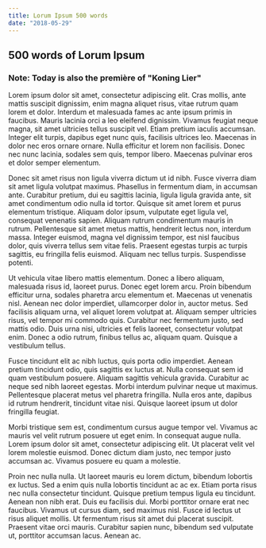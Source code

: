 ```yaml
---
title: Lorum Ipsum 500 words
date: "2018-05-29"
---
```


## 500 words of Lorum Ipsum

### Note: Today is also the première of "Koning Lier"

Lorem ipsum dolor sit amet, consectetur adipiscing elit. Cras mollis, ante mattis suscipit dignissim, enim magna aliquet risus, vitae rutrum quam lorem et dolor. Interdum et malesuada fames ac ante ipsum primis in faucibus. Mauris lacinia orci a leo eleifend dignissim. Vivamus feugiat neque magna, sit amet ultricies tellus suscipit vel. Etiam pretium iaculis accumsan. Integer elit turpis, dapibus eget nunc quis, facilisis ultrices leo. Maecenas in dolor nec eros ornare ornare. Nulla efficitur et lorem non facilisis. Donec nec nunc lacinia, sodales sem quis, tempor libero. Maecenas pulvinar eros et dolor semper elementum.

Donec sit amet risus non ligula viverra dictum ut id nibh. Fusce viverra diam sit amet ligula volutpat maximus. Phasellus in fermentum diam, in accumsan ante. Curabitur pretium, dui eu sagittis lacinia, ligula ligula gravida ante, sit amet condimentum odio nulla id tortor. Quisque sit amet lorem et purus elementum tristique. Aliquam dolor ipsum, vulputate eget ligula vel, consequat venenatis sapien. Aliquam rutrum condimentum mauris in rutrum. Pellentesque sit amet metus mattis, hendrerit lectus non, interdum massa. Integer euismod, magna vel dignissim tempor, est nisl faucibus dolor, quis viverra tellus sem vitae felis. Praesent egestas turpis ac turpis sagittis, eu fringilla felis euismod. Aliquam nec tellus turpis. Suspendisse potenti.

Ut vehicula vitae libero mattis elementum. Donec a libero aliquam, malesuada risus id, laoreet purus. Donec eget lorem arcu. Proin bibendum efficitur urna, sodales pharetra arcu elementum et. Maecenas ut venenatis nisl. Aenean nec dolor imperdiet, ullamcorper dolor in, auctor metus. Sed facilisis aliquam urna, vel aliquet lorem volutpat at. Aliquam semper ultricies risus, vel tempor mi commodo quis. Curabitur nec fermentum justo, sed mattis odio. Duis urna nisi, ultricies et felis laoreet, consectetur volutpat enim. Donec a odio rutrum, finibus tellus ac, aliquam quam. Quisque a vestibulum tellus.

Fusce tincidunt elit ac nibh luctus, quis porta odio imperdiet. Aenean pretium tincidunt odio, quis sagittis ex luctus at. Nulla consequat sem id quam vestibulum posuere. Aliquam sagittis vehicula gravida. Curabitur ac neque sed nibh laoreet egestas. Morbi interdum pulvinar neque ut maximus. Pellentesque placerat metus vel pharetra fringilla. Nulla eros ante, dapibus id rutrum hendrerit, tincidunt vitae nisi. Quisque laoreet ipsum ut dolor fringilla feugiat.

Morbi tristique sem est, condimentum cursus augue tempor vel. Vivamus ac mauris vel velit rutrum posuere ut eget enim. In consequat augue nulla. Lorem ipsum dolor sit amet, consectetur adipiscing elit. Ut placerat velit vel lorem molestie euismod. Donec dictum diam justo, nec tempor justo accumsan ac. Vivamus posuere eu quam a molestie.

Proin nec nulla nulla. Ut laoreet mauris eu lorem dictum, bibendum lobortis ex luctus. Sed a enim quis nulla lobortis tincidunt ac ac ex. Etiam porta risus nec nulla consectetur tincidunt. Quisque pretium tempus ligula eu tincidunt. Aenean non nibh erat. Duis eu facilisis dui. Morbi porttitor ornare erat nec faucibus. Vivamus ut cursus diam, sed maximus nisl. Fusce id lectus ut risus aliquet mollis. Ut fermentum risus sit amet dui placerat suscipit. Praesent vitae orci mauris. Curabitur sapien nunc, bibendum sed vulputate ut, porttitor accumsan lacus. Aenean ac.